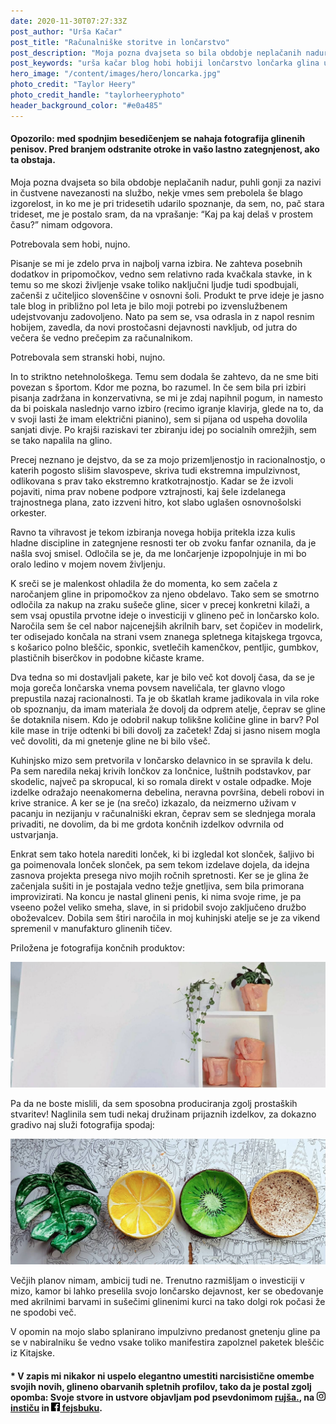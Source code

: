 ```yaml
---
date: 2020-11-30T07:27:33Z
post_author: "Urša Kačar"
post_title: "Računalniške storitve in lončarstvo"
post_description: "Moja pozna dvajseta so bila obdobje neplačanih nadur, puhli gonji za nazivi in čustvene navezanosti na službo, nekje vmes sem prebolela še blago izgorelost, in ko me je pri tridesetih udarilo spoznanje, da sem, no, pač stara trideset, me je postalo sram, da na vprašanje: “Kaj pa kaj delaš v prostem času?” nimam odgovora. Potrebovala sem hobi, nujno."
post_keywords: "urša kačar blog hobi hobiji lončarstvo lončarka glina ustvarjanje"
hero_image: "/content/images/hero/loncarka.jpg"
photo_credit: "Taylor Heery"
photo_credit_handle: "taylorheeryphoto"
header_background_color: "#e0a485"
---
```


#### **Opozorilo:** med spodnjim besedičenjem se nahaja fotografija glinenih penisov. Pred branjem odstranite otroke in vašo lastno zategnjenost, ako ta obstaja.

Moja pozna dvajseta so bila obdobje neplačanih nadur, puhli gonji za nazivi in čustvene navezanosti na službo, nekje vmes sem prebolela še blago izgorelost, in ko me je pri tridesetih udarilo spoznanje, da sem, no, pač stara trideset, me je postalo sram, da na vprašanje: “Kaj pa kaj delaš v prostem času?” nimam odgovora.

Potrebovala sem hobi, nujno.

Pisanje se mi je zdelo prva in najbolj varna izbira. Ne zahteva posebnih dodatkov in pripomočkov, vedno sem relativno rada kvačkala stavke, in k temu so me skozi življenje vsake toliko naključni ljudje tudi spodbujali, začenši z učiteljico slovenščine v osnovni šoli. Produkt te prve ideje je jasno tale blog in približno pol leta je bilo moji potrebi po izvenslužbenem udejstvovanju zadovoljeno. Nato pa sem se, vsa odrasla in z napol resnim hobijem, zavedla, da novi prostočasni dejavnosti navkljub, od jutra do večera še vedno prečepim za računalnikom.

Potrebovala sem stranski hobi, nujno.

In to striktno netehnološkega. Temu sem dodala še zahtevo, da ne sme biti povezan s športom. Kdor me pozna, bo razumel. In če sem bila pri izbiri pisanja zadržana in konzervativna, se mi je zdaj napihnil pogum, in namesto da bi poiskala naslednjo varno izbiro (recimo igranje klavirja, glede na to, da v svoji lasti že imam električni pianino), sem si pijana od uspeha dovolila sanjati divje. Po krajši raziskavi ter zbiranju idej po socialnih omrežjih, sem se tako napalila na glino.

Precej neznano je dejstvo, da se za mojo prizemljenostjo in racionalnostjo, o katerih pogosto slišim slavospeve, skriva tudi ekstremna impulzivnost, odlikovana s prav tako ekstremno kratkotrajnostjo. Kadar se že izvoli pojaviti, nima prav nobene podpore vztrajnosti, kaj šele izdelanega trajnostnega plana, zato izzveni hitro, kot slabo uglašen osnovnošolski orkester.

Ravno ta vihravost je tekom izbiranja novega hobija pritekla izza kulis hladne discipline in zategnjene resnosti ter ob zvoku fanfar oznanila, da je našla svoj smisel. Odločila se je, da me lončarjenje izpopolnjuje in mi bo oralo ledino v mojem novem življenju.

K sreči se je malenkost ohladila že do momenta, ko sem začela z naročanjem gline in pripomočkov za njeno obdelavo. Tako sem se smotrno odločila za nakup na zraku sušeče gline, sicer v precej konkretni kilaži, a sem vsaj opustila prvotne ideje o investiciji v glineno peč in lončarsko kolo. Naročila sem še cel nabor najcenejših akrilnih barv, set čopičev in modelirk, ter odisejado končala na strani vsem znanega spletnega kitajskega trgovca, s košarico polno bleščic, sponkic, svetlečih kamenčkov, pentljic, gumbkov, plastičnih biserčkov in podobne kičaste krame.

Dva tedna so mi dostavljali pakete, kar je bilo več kot dovolj časa, da se je moja goreča lončarska vnema povsem naveličala, ter glavno vlogo prepustila nazaj racionalnosti. Ta je ob škatlah krame jadikovala in vila roke ob spoznanju, da imam materiala že dovolj da odprem atelje, čeprav se gline še dotaknila nisem. Kdo je odobril nakup tolikšne količine gline in barv? Pol kile mase in trije odtenki bi bili dovolj za začetek! Zdaj si jasno nisem mogla več dovoliti, da mi gnetenje gline ne bi bilo všeč.

Kuhinjsko mizo sem pretvorila v lončarsko delavnico in se spravila k delu. Pa sem naredila nekaj krivih lončkov za lončnice, luštnih podstavkov, par skodelic, največ pa skropucal, ki so romala direkt v ostale odpadke. Moje izdelke odražajo neenakomerna debelina, neravna površina, debeli robovi in krive stranice. A ker se je (na srečo) izkazalo, da neizmerno uživam v pacanju in nezijanju v računalniški ekran, čeprav sem se slednjega morala privaditi, ne dovolim, da bi me grdota končnih izdelkov odvrnila od ustvarjanja.

Enkrat sem tako hotela narediti lonček, ki bi izgledal kot slonček, šaljivo bi ga poimenovala lonček slonček, pa sem tekom izdelave dojela, da idejna zasnova projekta presega nivo mojih ročnih spretnosti. Ker se je glina že začenjala sušiti in je postajala vedno težje gnetljiva, sem bila primorana improvizirati. Na koncu je nastal glineni penis, ki nima svoje rime, je pa vseeno požel veliko smeha, slave, in si pridobil svojo zaključeno družbo oboževalcev. Dobila sem štiri naročila in moj kuhinjski atelje se je za vikend spremenil v manufakturo glinenih tičev.

Priložena je fotografija končnih produktov:

![](/content/images/blog/mini-cockpot.jpg)

Pa da ne boste mislili, da sem sposobna produciranja zgolj prostaških stvaritev! Naglinila sem tudi nekaj družinam prijaznih izdelkov, za dokazno gradivo naj služi fotografija spodaj:

![](/content/images/blog/mini-loncarka.jpg)

Večjih planov nimam, ambicij tudi ne. Trenutno razmišljam o investiciji v mizo, kamor bi lahko preselila svojo lončarsko dejavnost, ker se obedovanje med akrilnimi barvami in sušečimi glinenimi kurci na tako dolgi rok počasi že ne spodobi več.

V opomin na mojo slabo splanirano impulzivno predanost gnetenju gline pa se v nabiralniku še vedno vsake toliko manifestira zapolznel paketek bleščic iz Kitajske.

#### \* V zapis mi nikakor ni uspelo elegantno umestiti narcisistične omembe svojih novih, glineno obarvanih spletnih profilov, tako da je postal zgolj opomba: Svoje stvore in ustvore objavljam pod psevdonimom **<a target="_blank" rel="noopener noreferrer" href="https://www.instagram.com/rujsa_">rujša.</a>**, na **<a target="_blank" rel="noopener noreferrer" href="https://www.instagram.com/rujsa_"><svg xmlns="http://www.w3.org/2000/svg" width="14" height="14" viewBox="0 0 24 24"><path d="M12 2.163c3.204 0 3.584.012 4.85.07 3.252.148 4.771 1.691 4.919 4.919.058 1.265.069 1.645.069 4.849 0 3.205-.012 3.584-.069 4.849-.149 3.225-1.664 4.771-4.919 4.919-1.266.058-1.644.07-4.85.07-3.204 0-3.584-.012-4.849-.07-3.26-.149-4.771-1.699-4.919-4.92-.058-1.265-.07-1.644-.07-4.849 0-3.204.013-3.583.07-4.849.149-3.227 1.664-4.771 4.919-4.919 1.266-.057 1.645-.069 4.849-.069zm0-2.163c-3.259 0-3.667.014-4.947.072-4.358.2-6.78 2.618-6.98 6.98-.059 1.281-.073 1.689-.073 4.948 0 3.259.014 3.668.072 4.948.2 4.358 2.618 6.78 6.98 6.98 1.281.058 1.689.072 4.948.072 3.259 0 3.668-.014 4.948-.072 4.354-.2 6.782-2.618 6.979-6.98.059-1.28.073-1.689.073-4.948 0-3.259-.014-3.667-.072-4.947-.196-4.354-2.617-6.78-6.979-6.98-1.281-.059-1.69-.073-4.949-.073zm0 5.838c-3.403 0-6.162 2.759-6.162 6.162s2.759 6.163 6.162 6.163 6.162-2.759 6.162-6.163c0-3.403-2.759-6.162-6.162-6.162zm0 10.162c-2.209 0-4-1.79-4-4 0-2.209 1.791-4 4-4s4 1.791 4 4c0 2.21-1.791 4-4 4zm6.406-11.845c-.796 0-1.441.645-1.441 1.44s.645 1.44 1.441 1.44c.795 0 1.439-.645 1.439-1.44s-.644-1.44-1.439-1.44z"/></svg> instiču</a>** in **<a target="_blank" rel="noopener noreferrer" href="https://www.facebook.com/ruj%C5%A1a-100225618531478"><svg xmlns="http://www.w3.org/2000/svg" width="14" height="14" viewBox="0 0 24 24"><path d="M22.675 0h-21.35c-.732 0-1.325.593-1.325 1.325v21.351c0 .731.593 1.324 1.325 1.324h11.495v-9.294h-3.128v-3.622h3.128v-2.671c0-3.1 1.893-4.788 4.659-4.788 1.325 0 2.463.099 2.795.143v3.24l-1.918.001c-1.504 0-1.795.715-1.795 1.763v2.313h3.587l-.467 3.622h-3.12v9.293h6.116c.73 0 1.323-.593 1.323-1.325v-21.35c0-.732-.593-1.325-1.325-1.325z"/></svg> fejsbuku</a>**.
